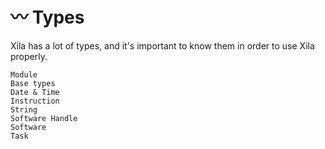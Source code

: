 # 〰️ Types

Xila has a lot of types, and it's important to know them in order to use Xila properly.

```{toctree}
Module
Base types
Date & Time
Instruction
String
Software Handle
Software
Task
```